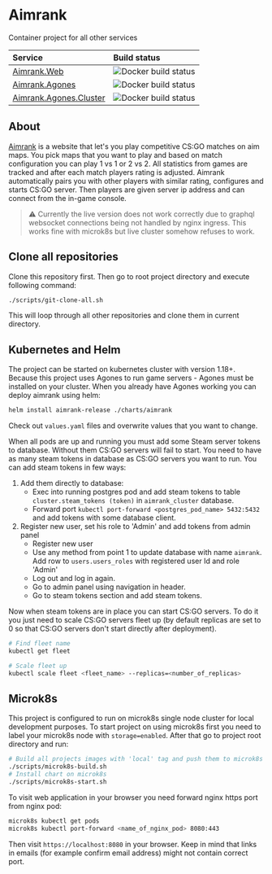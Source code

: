 # Aimrank

Container project for all other services

| Service | Build status |
| :------ | :---------- |
| [Aimrank.Web](https://github.com/Aimrank/Aimrank.Web) | ![Docker build status](https://github.com/Aimrank/Aimrank.Web/workflows/Master%20build/badge.svg) |
| [Aimrank.Agones](https://github.com/Aimrank/Aimrank.Agones) | ![Docker build status](https://github.com/Aimrank/Aimrank.Agones/workflows/Master%20build/badge.svg) |
| [Aimrank.Agones.Cluster](https://github.com/Aimrank/Aimrank.Agones) | ![Docker build status](https://github.com/Aimrank/Aimrank.Agones.Cluster/workflows/Master%20build/badge.svg) |

## About

[Aimrank](https://aimrank.pl) is a website that let's you play competitive CS:GO matches on aim maps.
You pick maps that you want to play and based on match configuration you can play 1 vs 1 or 2 vs 2.
All statistics from games are tracked and after each match players rating is adjusted.
Aimrank automatically pairs you with other players with similar rating, configures and starts CS:GO server.
Then players are given server ip address and can connect from the in-game console.

> ⚠️ Currently the live version does not work correctly due to graphql websocket connections being
> not handled by nginx ingress. This works fine with microk8s but live cluster somehow refuses to work.

## Clone all repositories

Clone this repository first. Then go to root project directory and execute following command:

```bash
./scripts/git-clone-all.sh
```

This will loop through all other repositories and clone them in current directory.

## Kubernetes and Helm

The project can be started on kubernetes cluster with version 1.18+.
Because this project uses Agones to run game servers - Agones must be installed
on your cluster. When you already have Agones working you can deploy aimrank using helm:

```bash
helm install aimrank-release ./charts/aimrank 
```

Check out `values.yaml` files and overwrite values that you want to change.

When all pods are up and running you must add some Steam server tokens to database.
Without them CS:GO servers will fail to start. You need to have as many steam tokens
in database as CS:GO servers you want to run. You can add steam tokens in few ways:

1. Add them directly to database:
    - Exec into running postgres pod and add steam tokens to table `cluster.steam_tokens (token)` in `aimrank_cluster` database.
    - Forward port `kubectl port-forward <postgres_pod_name> 5432:5432` and add tokens with some database client.
2. Register new user, set his role to 'Admin' and add tokens from admin panel
    - Register new user
    - Use any method from point 1 to update database with name `aimrank`. Add row to `users.users_roles` with registered user Id and role 'Admin'
    - Log out and log in again.
    - Go to admin panel using navigation in header.
    - Go to steam tokens section and add steam tokens.

Now when steam tokens are in place you can start CS:GO servers. To do it you just need to scale
CS:GO servers fleet up (by default replicas are set to 0 so that CS:GO servers don't start directly after deployment).

```bash
# Find fleet name
kubectl get fleet

# Scale fleet up
kubectl scale fleet <fleet_name> --replicas=<number_of_replicas>
```

## Microk8s

This project is configured to run on microk8s single node cluster for local development purposes.
To start project on using microk8s first you need to label your microk8s node with `storage=enabled`.
After that go to project root directory and run:

```bash
# Build all projects images with 'local' tag and push them to microk8s images registry 'localhost:32000'
./scripts/microk8s-build.sh
# Install chart on microk8s
./scripts/microk8s-start.sh
```

To visit web application in your browser you need forward nginx https port from nginx pod:

```bash
microk8s kubectl get pods
microk8s kubectl port-forward <name_of_nginx_pod> 8080:443
```

Then visit `https://localhost:8080` in your browser. Keep in mind that links in emails
(for example confirm email address) might not contain correct port.
